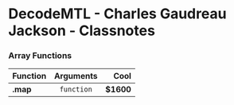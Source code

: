 
# DecodeMTL - Charles Gaudreau Jackson - Classnotes
### Array Functions
| Function       | Arguments     | Cool        |
| -------------- |:-------------:| -----------:|
| **.map**       | `function`    | **$1600**   |
